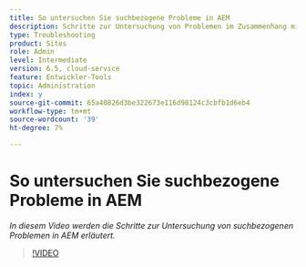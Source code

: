 ```yaml
---
title: So untersuchen Sie suchbezogene Probleme in AEM
description: Schritte zur Untersuchung von Problemen im Zusammenhang mit der Suche
type: Troubleshooting
product: Sites
role: Admin
level: Intermediate
version: 6.5, cloud-service
feature: Entwickler-Tools
topic: Administration
index: y
source-git-commit: 65a40826d3be322673e116d98124c3cbfb1d6eb4
workflow-type: tm+mt
source-wordcount: '39'
ht-degree: 7%

---
```



# So untersuchen Sie suchbezogene Probleme in AEM

*In diesem Video werden die Schritte zur Untersuchung von suchbezogenen Problemen in AEM erläutert.*

>[!VIDEO](https://video.tv.adobe.com/v/335467?quality=9&learn=on)